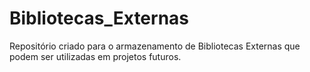 # Bibliotecas_Externas
Repositório criado para o armazenamento de Bibliotecas Externas que podem ser utilizadas em projetos futuros.
